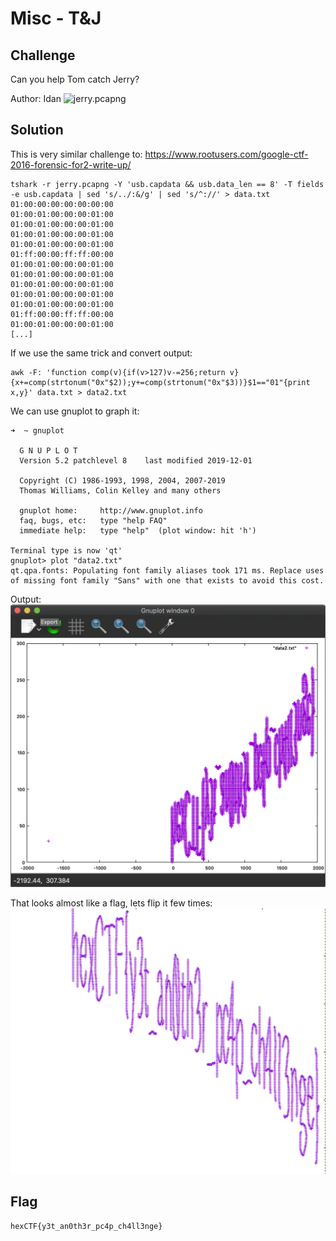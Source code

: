 # Misc - T&J

## Challenge
Can you help Tom catch Jerry?

Author: Idan
![jerry.pcapng](jerry.pcapng)

## Solution
This is very similar challenge to: https://www.rootusers.com/google-ctf-2016-forensic-for2-write-up/

```
tshark -r jerry.pcapng -Y 'usb.capdata && usb.data_len == 8' -T fields -e usb.capdata | sed 's/../:&/g' | sed 's/^://' > data.txt
01:00:00:00:00:00:00:00
01:00:01:00:00:00:01:00
01:00:01:00:00:00:01:00
01:00:01:00:00:00:01:00
01:00:01:00:00:00:01:00
01:ff:00:00:ff:ff:00:00
01:00:01:00:00:00:01:00
01:00:01:00:00:00:01:00
01:00:01:00:00:00:01:00
01:00:01:00:00:00:01:00
01:00:01:00:00:00:01:00
01:ff:00:00:ff:ff:00:00
01:00:01:00:00:00:01:00
[...]
```

If we use the same trick and convert output:
```
awk -F: 'function comp(v){if(v>127)v-=256;return v}{x+=comp(strtonum("0x"$2));y+=comp(strtonum("0x"$3))}$1=="01"{print x,y}' data.txt > data2.txt
```

We can use gnuplot to graph it:
```
➜  ~ gnuplot

  G N U P L O T
  Version 5.2 patchlevel 8    last modified 2019-12-01

  Copyright (C) 1986-1993, 1998, 2004, 2007-2019
  Thomas Williams, Colin Kelley and many others

  gnuplot home:     http://www.gnuplot.info
  faq, bugs, etc:   type "help FAQ"
  immediate help:   type "help"  (plot window: hit 'h')

Terminal type is now 'qt'
gnuplot> plot "data2.txt"
qt.qpa.fonts: Populating font family aliases took 171 ms. Replace uses of missing font family "Sans" with one that exists to avoid this cost.
```

Output:
![gnuplot.png](gnuplot.png)

That looks almost like a flag, lets flip it few times:
![flag.png](flag.png)

## Flag
```
hexCTF{y3t_an0th3r_pc4p_ch4ll3nge}
```
